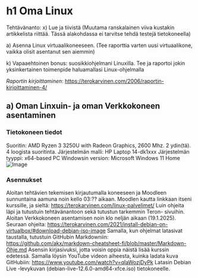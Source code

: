 # h1 Oma Linux

Tehtävänanto: x) Lue ja tiivistä (Muutama ranskalainen viiva kustakin artikkelista riittää. Tässä alakohdassa ei tarvitse tehdä testejä tietokoneella)

a) Asenna Linux virtuaalikoneeseen. (Tee raporttia varten uusi virtuaalikone, vaikka olisit asentanut sen aiemmin)

k) Vapaaehtoinen bonus: suosikkiohjelmani Linuxilla. Tee ja raportoi jokin yksinkertainen toimenpide haluamallasi Linux-ohjelmalla

*Raportin kirjoittaminen*: https://terokarvinen.com/2006/raportin-kirjoittaminen-4/ 

## a) Oman Linxuin- ja oman Verkkokoneen asentaminen
### Tietokoneen tiedot
Suoritin: AMD Ryzen 3 3250U with Radeon Graphics, 2600 Mhz. 2 ydin(tä). 4 loogista suoritinta.
Järjestelmän malli: HP Laptop  14-dk1xxx
Järjestelmän tyyppi: x64-based PC
Windowsin version: Microsoft Windows 11 Home
![Image](https://github.com/user-attachments/assets/33698d85-524d-43ee-a596-65036466f02c)



### Asennukset

Aloitan tehtävien tekemisen kirjautumalla koneeseen ja Moodleen sunnuntaina aamuna noin kello 03:?? aikaan. Moodlen kautta linkkaan itseni kurssille, ja sieltä: https://terokarvinen.com/linux-palvelimet/
Luin ohjeita läpi ja tutustuin tehtävänantoon sekä tutustun tarkemmin Teron- sivuihin.
Aloitan Verkkokoneen asentamisen noin klo neljän aikaan (19.1.2025). 
Seuraan ohjeita: https://terokarvinen.com/2021/install-debian-on-virtualbox/#download-debian-iso-image
Samalla, kun ohjelmat latasivat taustalla, tutustuin GitHubin Markdowniin: https://github.com/akx/markdown-cheatsheet-fi/blob/master/Markdown-Ohje.md
Asensin kirjasivuksi, jotta voisin oppia näistä lisää kurssin edetessä.
Samalla löysin YouTube videon aiheesta, kuinka ladata kuva GitHubiin: https://www.youtube.com/watch?v=qIaWozjDyPk
Latasin Debian Live -levykuvan (debian-live-12.6.0-amd64-xfce.iso) tietokoneelle.





